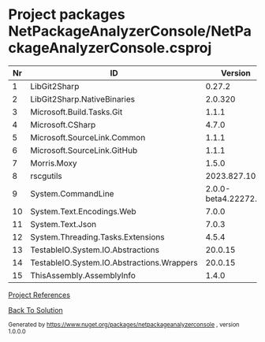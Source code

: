 
# Project packages NetPackageAnalyzerConsole/NetPackageAnalyzerConsole.csproj

|Nr|ID|Version|
| ----------- | ----------- | ----------- |
| 1 | LibGit2Sharp | 0.27.2 |
| 2 | LibGit2Sharp.NativeBinaries | 2.0.320 |
| 3 | Microsoft.Build.Tasks.Git | 1.1.1 |
| 4 | Microsoft.CSharp | 4.7.0 |
| 5 | Microsoft.SourceLink.Common | 1.1.1 |
| 6 | Microsoft.SourceLink.GitHub | 1.1.1 |
| 7 | Morris.Moxy | 1.5.0 |
| 8 | rscgutils | 2023.827.1021 |
| 9 | System.CommandLine | 2.0.0-beta4.22272.1 |
| 10 | System.Text.Encodings.Web | 7.0.0 |
| 11 | System.Text.Json | 7.0.3 |
| 12 | System.Threading.Tasks.Extensions | 4.5.4 |
| 13 | TestableIO.System.IO.Abstractions | 20.0.15 |
| 14 | TestableIO.System.IO.Abstractions.Wrappers | 20.0.15 |
| 15 | ThisAssembly.AssemblyInfo | 1.4.0 |



[Project References](ProjectReferences)


[Back To Solution](../../ProjectRelation)

<small>Generated  by https://www.nuget.org/packages/netpackageanalyzerconsole , version 1.0.0.0</small>

